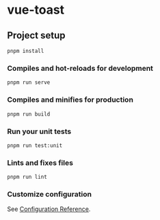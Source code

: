 # vue-toast

## Project setup
```
pnpm install
```

### Compiles and hot-reloads for development
```
pnpm run serve
```

### Compiles and minifies for production
```
pnpm run build
```

### Run your unit tests
```
pnpm run test:unit
```

### Lints and fixes files
```
pnpm run lint
```

### Customize configuration
See [Configuration Reference](https://cli.vuejs.org/config/).
